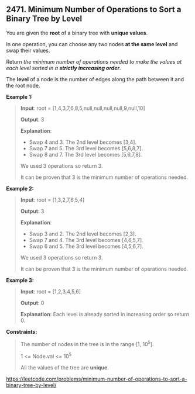 ## 2471. Minimum Number of Operations to Sort a Binary Tree by Level

You are given the **root** of a binary tree with **unique values**.

In one operation, you can choose any two nodes **at the same level** and swap their values.

Return *the minimum number of operations needed to make the values at each level sorted in a __strictly increasing order__*.

The **level** of a node is the number of edges along the path between it and the root node.

**Example 1:**
>
>**Input**: root = [1,4,3,7,6,8,5,null,null,null,null,9,null,10]
>
>**Output**: 3
>
>**Explanation**:
>- Swap 4 and 3. The 2nd level becomes [3,4].
>- Swap 7 and 5. The 3rd level becomes [5,6,8,7].
>- Swap 8 and 7. The 3rd level becomes [5,6,7,8].
>
>We used 3 operations so return 3.
>
>It can be proven that 3 is the minimum number of operations needed.

**Example 2:**
>
>**Input**: root = [1,3,2,7,6,5,4]
>
>**Output**: 3
>
>**Explanation**:
>
>- Swap 3 and 2. The 2nd level becomes [2,3].
>- Swap 7 and 4. The 3rd level becomes [4,6,5,7].
>- Swap 6 and 5. The 3rd level becomes [4,5,6,7].
>
>We used 3 operations so return 3.
>
>It can be proven that 3 is the minimum number of operations needed.

**Example 3:**
>
>**Input**: root = [1,2,3,4,5,6]
>
>**Output**: 0
>
>**Explanation**: Each level is already sorted in increasing order so return 0.

**Constraints:**
>
>The number of nodes in the tree is in the range [1, 10<sup>5</sup>].
>
>1 <= Node.val <= 10<sup>5</sup>
>
>All the values of the tree are **unique**.

https://leetcode.com/problems/minimum-number-of-operations-to-sort-a-binary-tree-by-level/